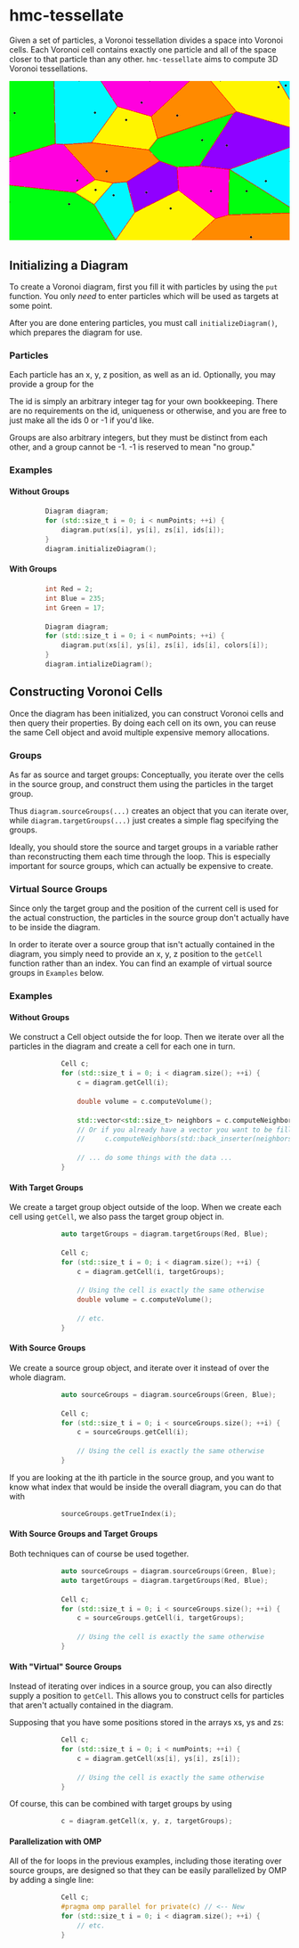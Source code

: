 # hmc-tessellate

Given a set of particles, a Voronoi tessellation divides a space into Voronoi cells. Each Voronoi
cell contains exactly one particle and all of the space closer to that particle than any other.
`hmc-tessellate` aims to compute 3D Voronoi tessellations.

![alt text](https://github.com/hmc-cs-jamelang/hmc-tessellate/blob/master/images/voronoithing.png)

## Initializing a Diagram

To create a Voronoi diagram, first you fill it with particles
by using the `put` function. You only _need_ to enter particles
which will be used as targets at some point.

After you are done entering particles, you must call
`initializeDiagram()`, which prepares the diagram for use.


###   Particles

Each particle has an x, y, z position, as well as an id.
Optionally, you may provide a group for the

The id is simply an arbitrary integer tag for your own bookkeeping.
There are no requirements on the id, uniqueness or otherwise,
and you are free to just make all the ids 0 or -1 if you'd like.

Groups are also arbitrary integers, but they must be distinct
from each other, and a group cannot be -1.
-1 is reserved to mean "no group."


###   Examples

####       Without Groups
```cpp
         Diagram diagram;
         for (std::size_t i = 0; i < numPoints; ++i) {
             diagram.put(xs[i], ys[i], zs[i], ids[i]);
         }
         diagram.initializeDiagram();
```

####       With Groups
```cpp
         int Red = 2;
         int Blue = 235;
         int Green = 17;

         Diagram diagram;
         for (std::size_t i = 0; i < numPoints; ++i) {
             diagram.put(xs[i], ys[i], zs[i], ids[i], colors[i]);
         }
         diagram.intializeDiagram();
```

## Constructing Voronoi Cells

Once the diagram has been initialized, you can construct Voronoi
cells and then query their properties. By doing each cell on its
own, you can reuse the same Cell object and avoid multiple expensive
memory allocations.


###   Groups

As far as source and target groups: Conceptually, you iterate over
the cells in the source group, and construct them using the particles
in the target group.

Thus `diagram.sourceGroups(...)` creates an object
that you can iterate over, while `diagram.targetGroups(...)` just
creates a simple flag specifying the groups.

Ideally, you should store the source and target groups in a variable
rather than reconstructing them each time through the loop.
This is especially important for source groups, which can actually
be expensive to create.


###   Virtual Source Groups

Since only the target group and the position of the
current cell is used for the actual construction, the particles
in the source group don't actually have to be inside the diagram.

In order to iterate over a source group that isn't actually contained
in the diagram, you simply need to provide an x, y, z position to
the `getCell` function rather than an index. You can find
an example of virtual source groups in `Examples` below.


###   Examples

####       Without Groups

We construct a Cell object outside the for loop.
Then we iterate over all the particles in the diagram
and create a cell for each one in turn.
```cpp
             Cell c;
             for (std::size_t i = 0; i < diagram.size(); ++i) {
                 c = diagram.getCell(i);

                 double volume = c.computeVolume();

                 std::vector<std::size_t> neighbors = c.computeNeighbors();
                 // Or if you already have a vector you want to be filled:
                 //     c.computeNeighbors(std::back_inserter(neighbors));

                 // ... do some things with the data ...
             }
```

####       With Target Groups

We create a target group object outside of the loop.
When we create each cell using `getCell`, we also pass
the target group object in.
```cpp
             auto targetGroups = diagram.targetGroups(Red, Blue);

             Cell c;
             for (std::size_t i = 0; i < diagram.size(); ++i) {
                 c = diagram.getCell(i, targetGroups);

                 // Using the cell is exactly the same otherwise
                 double volume = c.computeVolume();

                 // etc.
             }
```

####       With Source Groups

We create a source group object, and iterate over it instead
of over the whole diagram.
```cpp
             auto sourceGroups = diagram.sourceGroups(Green, Blue);

             Cell c;
             for (std::size_t i = 0; i < sourceGroups.size(); ++i) {
                 c = sourceGroups.getCell(i);

                 // Using the cell is exactly the same otherwise
             }
```
If you are looking at the ith particle in the source group,
and you want to know what index that would be inside the
overall diagram, you can do that with
```cpp
             sourceGroups.getTrueIndex(i);
```


####       With Source Groups and Target Groups

Both techniques can of course be used together.
```cpp
             auto sourceGroups = diagram.sourceGroups(Green, Blue);
             auto targetGroups = diagram.targetGroups(Red, Blue);

             Cell c;
             for (std::size_t i = 0; i < sourceGroups.size(); ++i) {
                 c = sourceGroups.getCell(i, targetGroups);

                 // Using the cell is exactly the same otherwise
             }
```

####       With "Virtual" Source Groups

Instead of iterating over indices in a source group,
you can also directly supply a position to `getCell`.
This allows you to construct cells for particles that
aren't actually contained in the diagram.

Supposing that you have some positions stored in the
arrays xs, ys and zs:
```cpp
             Cell c;
             for (std::size_t i = 0; i < numPoints; ++i) {
                 c = diagram.getCell(xs[i], ys[i], zs[i]);

                 // Using the cell is exactly the same otherwise
             }
```
Of course, this can be combined with target groups
by using
```cpp
             c = diagram.getCell(x, y, z, targetGroups);
```


####       Parallelization with OMP

All of the for loops in the previous examples,
including those iterating over source groups,
are designed so that they can be easily parallelized by OMP
by adding a single line:
```cpp
             Cell c;
             #pragma omp parallel for private(c) // <-- New
             for (std::size_t i = 0; i < diagram.size(); ++i) {
                 // etc.
             }
```
